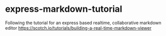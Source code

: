 # express-markdown-tutorial
Following the tutorial for an express based realtime, collaborative markdown editor https://scotch.io/tutorials/building-a-real-time-markdown-viewer
